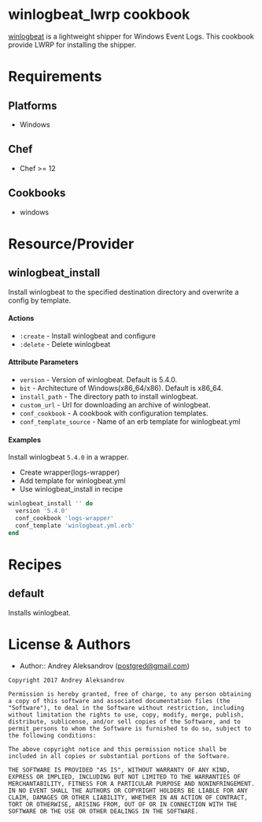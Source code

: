 # winlogbeat_lwrp cookbook
[winlogbeat](https://www.elastic.co/products/beats/winlogbeat) is a lightweight shipper for Windows Event Logs. This cookbook provide LWRP for installing the shipper.

# Requirements
## Platforms
- Windows

## Chef
- Chef >= 12

## Cookbooks
- windows

# Resource/Provider
## winlogbeat_install
Install winlogbeat to the specified destination directory and overwrite a config by template.

#### Actions
- `:create` - Install winlogbeat and configure
- `:delete` - Delete winlogbeat

#### Attribute Parameters
- `version` - Version of winlogbeat. Default is 5.4.0.
- `bit` - Architecture of Windows(x86_64/x86). Default is x86_64.
- `install_path` - The directory path to install winlogbeat.
- `custom_url` - Url for downloading an archive of winlogbeat.
- `conf_cookbook` - A cookbook with configuration templates.
- `conf_template_source` - Name of an erb template for winlogbeat.yml

#### Examples
Install winlogbeat `5.4.0` in a wrapper.

* Create wrapper(logs-wrapper)
* Add template for winlogbeat.yml
* Use winlogbeat_install in recipe

```ruby
winlogbeat_install '' do
  version '5.4.0'
  conf_cookbook 'logs-wrapper'
  conf_template 'winlogbeat.yml.erb'
end
```

# Recipes
## default

Installs winlogbeat.

# License & Authors
- Author:: Andrey Aleksandrov (<postgred@gmail.com>)

```text
Copyright 2017 Andrey Aleksandrov

Permission is hereby granted, free of charge, to any person obtaining a copy of this software and associated documentation files (the "Software"), to deal in the Software without restriction, including without limitation the rights to use, copy, modify, merge, publish, distribute, sublicense, and/or sell copies of the Software, and to permit persons to whom the Software is furnished to do so, subject to the following conditions:

The above copyright notice and this permission notice shall be included in all copies or substantial portions of the Software.

THE SOFTWARE IS PROVIDED "AS IS", WITHOUT WARRANTY OF ANY KIND, EXPRESS OR IMPLIED, INCLUDING BUT NOT LIMITED TO THE WARRANTIES OF MERCHANTABILITY, FITNESS FOR A PARTICULAR PURPOSE AND NONINFRINGEMENT. IN NO EVENT SHALL THE AUTHORS OR COPYRIGHT HOLDERS BE LIABLE FOR ANY CLAIM, DAMAGES OR OTHER LIABILITY, WHETHER IN AN ACTION OF CONTRACT, TORT OR OTHERWISE, ARISING FROM, OUT OF OR IN CONNECTION WITH THE SOFTWARE OR THE USE OR OTHER DEALINGS IN THE SOFTWARE.
```
